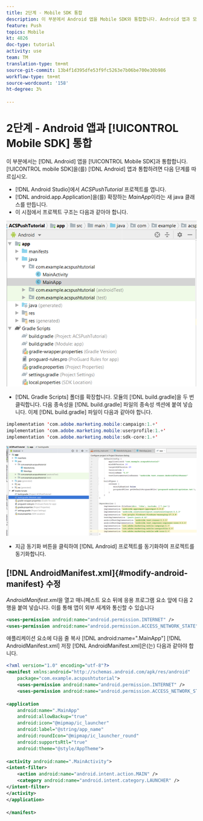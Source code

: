 ```yaml
---
title: 2단계 - Mobile SDK 통합
description: 이 부분에서 Android 앱을 Mobile SDK와 통합합니다. Android 앱과 모바일 SDK 통합
feature: Push
topics: Mobile
kt: 4826
doc-type: tutorial
activity: use
team: TM
translation-type: tm+mt
source-git-commit: 13b4f1d395dfe53f9fc5263e7b06be700e30b986
workflow-type: tm+mt
source-wordcount: '158'
ht-degree: 3%

---
```


# 2단계 - Android 앱과 [!UICONTROL Mobile SDK] 통합

이 부분에서는 [!DNL Android] 앱을 [!UICONTROL Mobile SDK]과 통합합니다. [!UICONTROL mobile SDK]을(를) [!DNL Android] 앱과 통합하려면 다음 단계를 따르십시오.

* [!DNL Android Studio]에서 *ACSPushTutorial* 프로젝트를 엽니다.
* [!DNL android.app.Application]을(를) 확장하는 *MainApp*&#x200B;이라는 새 java 클래스를 만듭니다.
* 이 시점에서 프로젝트 구조는 다음과 같아야 합니다.

![기본 앱](assets/android-main-app.PNG)

* [!DNL Gradle Scripts] 폴더를 확장합니다. 모듈의 [!DNL build.gradle]을 두 번 클릭합니다. 다음 종속성을 [!DNL build.gradle] 파일의 종속성 섹션에 붙여 넣습니다. 이제 [!DNL build.gradle] 파일이 다음과 같아야 합니다.

<!--
Removed `{.line-numbers}` below
-->

```java
implementation 'com.adobe.marketing.mobile:campaign:1.+'
implementation 'com.adobe.marketing.mobile:userprofile:1.+'
implementation 'com.adobe.marketing.mobile:sdk-core:1.+'
```

![module-grade](assets/module-build-gradle.PNG)

* 지금 동기화 버튼을 클릭하여 [!DNL Android] 프로젝트를 동기화하여 프로젝트를 동기화합니다.

## [!DNL AndroidManifest.xml]{#modify-android-manifest} 수정

*AndroidManifest.xml*&#x200B;을 열고 매니페스트 요소 뒤에 응용 프로그램 요소 앞에 다음 2행을 붙여 넣습니다. 이를 통해 앱이 외부 세계와 통신할 수 있습니다

<!--
Removed `{.line-numbers}` below
-->

```xml
<uses-permission android:name="android.permission.INTERNET" />
<uses-permission android:name="android.permission.ACCESS_NETWORK_STATE" />
```

애플리케이션 요소에 다음 줄 복사
[!DNL android:name=".MainApp"]
[!DNL AndroidManifest.xml] 저장
[!DNL AndroidManifest.xml]은(는) 다음과 같아야 합니다.

<!--
Removed `{.line-numbers}` below
-->

```xml
<?xml version="1.0" encoding="utf-8"?>
<manifest xmlns:android="http://schemas.android.com/apk/res/android"
    package="com.example.acspushtutorial">
    <uses-permission android:name="android.permission.INTERNET" />
    <uses-permission android:name="android.permission.ACCESS_NETWORK_STATE" />

<application
    android:name=".MainApp"
    android:allowBackup="true"
    android:icon="@mipmap/ic_launcher"
    android:label="@string/app_name"
    android:roundIcon="@mipmap/ic_launcher_round"
    android:supportsRtl="true"
    android:theme="@style/AppTheme">

<activity android:name=".MainActivity">
<intent-filter>
    <action android:name="android.intent.action.MAIN" />
    <category android:name="android.intent.category.LAUNCHER" />
</intent-filter>
</activity>
</application>

</manifest>
```
